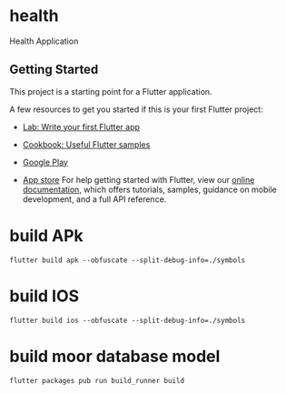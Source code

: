 # health

Health Application

## Getting Started

This project is a starting point for a Flutter application.

A few resources to get you started if this is your first Flutter project:

- [Lab: Write your first Flutter app](https://flutter.dev/docs/get-started/codelab)
- [Cookbook: Useful Flutter samples](https://flutter.dev/docs/cookbook)

- [Google Play](https://play.google.com/store/apps/details?id=com.aqua.better.life)
- [App store](https://apps.apple.com/cn/app/aqua-calm-your-mind-and-body/id1564410552)
For help getting started with Flutter, view our
[online documentation](https://flutter.dev/docs), which offers tutorials,
samples, guidance on mobile development, and a full API reference.


# build APk
    flutter build apk --obfuscate --split-debug-info=./symbols
# build IOS
    flutter build ios --obfuscate --split-debug-info=./symbols
# build moor database model
    flutter packages pub run build_runner build
